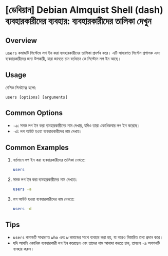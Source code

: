 # [ডেবিয়ান] Debian Almquist Shell (dash) ব্যবহারকারীদের ব্যবহার: ব্যবহারকারীদের তালিকা দেখুন

## Overview
`users` কমান্ডটি সিস্টেমে লগ ইন করা ব্যবহারকারীদের তালিকা প্রদর্শন করে। এটি সাধারণত সিস্টেম প্রশাসক এবং ব্যবহারকারীদের জন্য উপকারী, যারা জানতে চান বর্তমানে কে সিস্টেমে লগ ইন আছে।

## Usage
বেসিক সিনট্যাক্স হলো:
```
users [options] [arguments]
```

## Common Options
- `-a`: সমস্ত লগ ইন করা ব্যবহারকারীদের নাম দেখায়, যদিও তারা একাধিকবার লগ ইন করেছে।
- `-d`: লগ আউট হওয়া ব্যবহারকারীদের নাম দেখায়।

## Common Examples
1. বর্তমানে লগ ইন করা ব্যবহারকারীদের তালিকা দেখতে:
   ```bash
   users
   ```

2. সমস্ত লগ ইন করা ব্যবহারকারীদের নাম দেখতে:
   ```bash
   users -a
   ```

3. লগ আউট হওয়া ব্যবহারকারীদের নাম দেখতে:
   ```bash
   users -d
   ```

## Tips
- `users` কমান্ডটি সাধারণত `who` এবং `w` কমান্ডের সাথে ব্যবহার করা হয়, যা আরও বিস্তারিত তথ্য প্রদান করে।
- যদি আপনি একাধিক ব্যবহারকারী লগ ইন করেছেন এবং তাদের নাম আলাদা করতে চান, তাহলে `-a` অপশনটি ব্যবহার করুন।